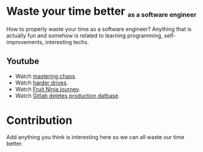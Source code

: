 # Waste your time better <sub><sub><sup>as a software engineer</sup></sub></sub>
How to properly waste your time as a software engineer?
Anything that is actually fun and somehow is related to learning programming, self-improvements, interesting techs.

## Youtube

* Watch [mastering chaos](https://www.youtube.com/watch?v=CZ3wIuvmHeM).
* Watch [harder drives](https://www.youtube.com/watch?v=JcJSW7Rprio).
* Watch [Fruit Ninja journey](youtube.com/watch?v=St5v2uI-Nis).
* Watch [Gitlab deletes production datbase](https://www.youtube.com/watch?v=tLdRBsuvVKc).

# Contribution
Add anything you think is interesting here so we can all waste our time better. 
